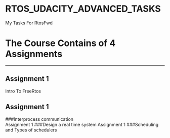 # RTOS_UDACITY_ADVANCED_TASKS
My Tasks For RtosFwd

 # The Course Contains of 4 Assignments 
 ------------------------------------------------------------------------------------------------------------------------------
 ## Assignment 1 
 Intro To FreeRtos
 ## Assignment 1 
 ###Interprocess communication   
 Assignment 1 
 ###Design a real time system
 Assignment 1 
 ###Scheduling and Types of schedulers
